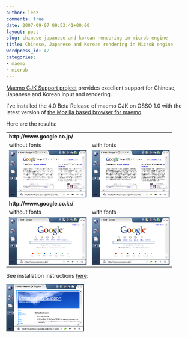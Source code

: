 ```yaml
---
author: leoz
comments: true
date: 2007-09-07 09:53:41+00:00
layout: post
slug: chinese-japanese-and-korean-rendering-in-microb-engine
title: Chinese, Japanese and Korean rendering in MicroB engine
wordpress_id: 42
categories:
- maemo
- microb
---
```


[Maemo CJK Support project](http://maemocjk.garage.maemo.org/) provides excellent support for Chinese, Japanese and Korean input and rendering.

I've installed the 4.0 Beta Release of maemo CJK on OSSO 1.0 with the latest version of [the Mozilla based browser for maemo](http://browser.garage.maemo.org/).

Here are the results:


<table align="center" border="0" cellpadding="3" cellspacing="3">
<tbody><tr>
<td><strong>http://www.google.co.jp/</strong></td>
<td>&nbsp;</td>
</tr>
<tr>
<td>without fonts</td>
<td>with fonts</td>
</tr>
<tr>
<td>
	<a class="fancybox" href="/uploads/2007/09/google-jp-no-fonts.png" title="google-jp-no-fonts.png">
	<img src="/uploads/2007/09/google-jp-no-fonts.png" title="google-jp-no-fonts.png" alt="google-jp-no-fonts.png" height="126" width="207">
	</a>
</td>
<td>
	<a class="fancybox" href="/uploads/2007/09/google-jp-with-fonts.png" title="google-jp-with-fonts.png">
	<img src="/uploads/2007/09/google-jp-with-fonts.png" title="google-jp-with-fonts.png" alt="google-jp-with-fonts.png" height="126" width="207">
	</a>
</td>
</tr>
<tr>
<td><strong>http://www.google.co.kr/</strong></td>
<td>&nbsp;</td>
</tr>
<tr>
<td>without fonts</td>
<td>with fonts</td>
</tr>
<tr>
<td>
	<a class="fancybox" href="/uploads/2007/09/google-kr-no-fonts.png" title="google-kr-no-fonts.png">
	<img src="/uploads/2007/09/google-kr-no-fonts.png" title="google-kr-no-fonts.png" alt="google-kr-no-fonts.png" height="126" width="207">
	</a>
</td>
<td>
	<a class="fancybox" href="/uploads/2007/09/google-kr-with-fonts.png" title="google-kr-with-fonts.png">
	<img src="/uploads/2007/09/google-kr-with-fonts.png" title="google-kr-with-fonts.png" alt="google-kr-with-fonts.png" height="126" width="207">
	</a>
</td>
</tr>
</tbody></table>


See installation instructions [here](http://maemocjk.garage.maemo.org/):

<p>
	<a class="fancybox" href="/uploads/2007/09/maemo-cjk.png" title="maemo-cjk.png">
	<img src="/uploads/2007/09/maemo-cjk.png" title="maemo-cjk.png" alt="maemo-cjk.png" height="126" width="207">
	</a>
</p>


